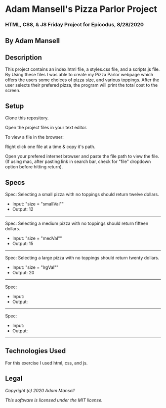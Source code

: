 # Adam Mansell's Pizza Parlor Project

### HTML, CSS, & JS Friday Project for Epicodus, 8/28/2020

## **By Adam Mansell**

## Description
This project contains an index.html file, a styles.css file, and a scripts.js file. By Using these files I was able to create my Pizza Parlor webpage which offers the users some choices of pizza size, and various toppings. After the user selects their prefered pizza, the program will print the total cost to the screen.

## Setup
Clone this repository.

Open the project files in your text editor.

To view a file in the browser:

Right click one file at a time & copy it's path.

Open your prefered internet browser and paste the file path to view the file.
(If using mac, after pasting link in search bar, check for "file" dropdown option before hitting return).

## Specs
Spec: Selecting a small pizza with no toppings should return twelve dollars.
- Input: "size = "smallVal""
- Output: 12<br>
________________________________

Spec: Selecting a medium pizza with no toppings should return fifteen dollars.
- Input: "size = "medVal""
- Output: 15<br>
________________________________

Spec: Selecting a large pizza with no toppings should return twenty dollars.
- Input: "size = "lrgVal""
- Output: 20<br>
________________________________

Spec:
- Input:
- Output: <br>
________________________________

Spec: 
- Input: 
- Output: <br>
________________________________

## Technologies Used
For this exercise I used html, css, and js.

## Legal
_Copyright (c) 2020 Adam Mansell_


_This software is licensed under the MIT license._